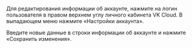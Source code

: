 Для редактирования информации об аккаунте, нажмите на логин пользователя в правом верхнем углу личного кабинета VK Cloud. В выпадающем меню нажмите «Настройки аккаунта».

Введите новые данные в строки информации об аккаунте и нажмите «Сохранить изменения».
